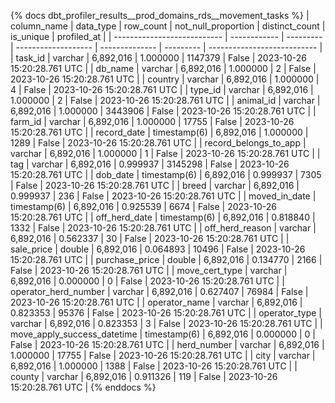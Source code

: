 {% docs dbt_profiler_results__prod_domains_rds__movement_tasks  %}
| column_name                 | data_type    | row_count | not_null_proportion | distinct_count | is_unique | profiled_at                 |
| --------------------------- | ------------ | --------- | ------------------- | -------------- | --------- | --------------------------- |
| task_id                     | varchar      | 6,892,016 |            1.000000 |        1147379 |     False | 2023-10-26 15:20:28.761 UTC |
| db_name                     | varchar      | 6,892,016 |            1.000000 |              2 |     False | 2023-10-26 15:20:28.761 UTC |
| country                     | varchar      | 6,892,016 |            1.000000 |              4 |     False | 2023-10-26 15:20:28.761 UTC |
| type_id                     | varchar      | 6,892,016 |            1.000000 |              2 |     False | 2023-10-26 15:20:28.761 UTC |
| animal_id                   | varchar      | 6,892,016 |            1.000000 |        3443906 |     False | 2023-10-26 15:20:28.761 UTC |
| farm_id                     | varchar      | 6,892,016 |            1.000000 |          17755 |     False | 2023-10-26 15:20:28.761 UTC |
| record_date                 | timestamp(6) | 6,892,016 |            1.000000 |           1289 |     False | 2023-10-26 15:20:28.761 UTC |
| record_belongs_to_app       | varchar      | 6,892,016 |            1.000000 |              1 |     False | 2023-10-26 15:20:28.761 UTC |
| tag                         | varchar      | 6,892,016 |            0.999937 |        3145298 |     False | 2023-10-26 15:20:28.761 UTC |
| dob_date                    | timestamp(6) | 6,892,016 |            0.999937 |           7305 |     False | 2023-10-26 15:20:28.761 UTC |
| breed                       | varchar      | 6,892,016 |            0.999937 |            236 |     False | 2023-10-26 15:20:28.761 UTC |
| moved_in_date               | timestamp(6) | 6,892,016 |            0.925539 |           6674 |     False | 2023-10-26 15:20:28.761 UTC |
| off_herd_date               | timestamp(6) | 6,892,016 |            0.818840 |           1332 |     False | 2023-10-26 15:20:28.761 UTC |
| off_herd_reason             | varchar      | 6,892,016 |            0.562337 |             30 |     False | 2023-10-26 15:20:28.761 UTC |
| sale_price                  | double       | 6,892,016 |            0.064893 |          10496 |     False | 2023-10-26 15:20:28.761 UTC |
| purchase_price              | double       | 6,892,016 |            0.134770 |           2166 |     False | 2023-10-26 15:20:28.761 UTC |
| move_cert_type              | varchar      | 6,892,016 |            0.000000 |              0 |     False | 2023-10-26 15:20:28.761 UTC |
| operator_herd_number        | varchar      | 6,892,016 |            0.627407 |          76984 |     False | 2023-10-26 15:20:28.761 UTC |
| operator_name               | varchar      | 6,892,016 |            0.823353 |          95376 |     False | 2023-10-26 15:20:28.761 UTC |
| operator_type               | varchar      | 6,892,016 |            0.823353 |              3 |     False | 2023-10-26 15:20:28.761 UTC |
| move_apply_success_datetime | timestamp(6) | 6,892,016 |            0.000000 |              0 |     False | 2023-10-26 15:20:28.761 UTC |
| herd_number                 | varchar      | 6,892,016 |            1.000000 |          17755 |     False | 2023-10-26 15:20:28.761 UTC |
| city                        | varchar      | 6,892,016 |            1.000000 |           1388 |     False | 2023-10-26 15:20:28.761 UTC |
| county                      | varchar      | 6,892,016 |            0.911326 |            119 |     False | 2023-10-26 15:20:28.761 UTC |
{% enddocs %}

